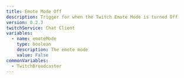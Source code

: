 ```yaml
---
title: Emote Mode Off
description: Trigger for when the Twitch Emote Mode is turned Off
version: 0.2.3
twitchService: Chat Client
variables:
  - name: emoteMode
    type: boolean
    description: The emote mode
    value: False
commonVariables:
  - TwitchBroadcaster
---
```

